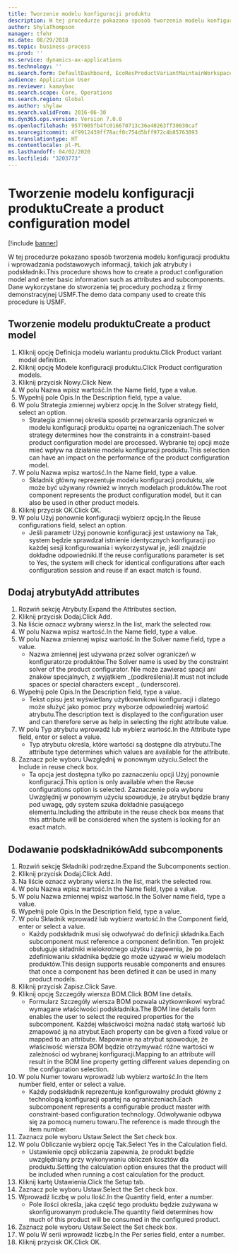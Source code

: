 ```yaml
---
title: Tworzenie modelu konfiguracji produktu
description: W tej procedurze pokazano sposób tworzenia modelu konfiguracji produktu i wprowadzania podstawowych informacji, takich jak atrybuty i podskładniki.
author: ShylaThompson
manager: tfehr
ms.date: 08/29/2018
ms.topic: business-process
ms.prod: ''
ms.service: dynamics-ax-applications
ms.technology: ''
ms.search.form: DefaultDashboard, EcoResProductVariantMaintainWorkspace, PCProductConfigurationModelListPage, PCCreateProductConfigurationModel, PCProductConfigurationModelDetails, PCBOMLineDetails
audience: Application User
ms.reviewer: kamaybac
ms.search.scope: Core, Operations
ms.search.region: Global
ms.author: shylaw
ms.search.validFrom: 2016-06-30
ms.dyn365.ops.version: Version 7.0.0
ms.openlocfilehash: 9577005fb4fc016670713c36e40263ff30030caf
ms.sourcegitcommit: 4f9912439ff78acf0c754d5bff972c4b85763093
ms.translationtype: HT
ms.contentlocale: pl-PL
ms.lasthandoff: 04/02/2020
ms.locfileid: "3203773"
---
```

# <a name="create-a-product-configuration-model"></a><span data-ttu-id="c3948-103">Tworzenie modelu konfiguracji produktu</span><span class="sxs-lookup"><span data-stu-id="c3948-103">Create a product configuration model</span></span>

[!include [banner](../../includes/banner.md)]

<span data-ttu-id="c3948-104">W tej procedurze pokazano sposób tworzenia modelu konfiguracji produktu i wprowadzania podstawowych informacji, takich jak atrybuty i podskładniki.</span><span class="sxs-lookup"><span data-stu-id="c3948-104">This procedure shows how to create a product configuration model and enter basic information such as attributes and subcomponents.</span></span> <span data-ttu-id="c3948-105">Dane wykorzystane do stworzenia tej procedury pochodzą z firmy demonstracyjnej USMF.</span><span class="sxs-lookup"><span data-stu-id="c3948-105">The demo data company used to create this procedure is USMF.</span></span>


## <a name="create-a-product-model"></a><span data-ttu-id="c3948-106">Tworzenie modelu produktu</span><span class="sxs-lookup"><span data-stu-id="c3948-106">Create a product model</span></span>
1. <span data-ttu-id="c3948-107">Kliknij opcję Definicja modelu wariantu produktu.</span><span class="sxs-lookup"><span data-stu-id="c3948-107">Click Product variant model definition.</span></span>
2. <span data-ttu-id="c3948-108">Kliknij opcję Modele konfiguracji produktu.</span><span class="sxs-lookup"><span data-stu-id="c3948-108">Click Product configuration models.</span></span>
3. <span data-ttu-id="c3948-109">Kliknij przycisk Nowy.</span><span class="sxs-lookup"><span data-stu-id="c3948-109">Click New.</span></span>
4. <span data-ttu-id="c3948-110">W polu Nazwa wpisz wartość.</span><span class="sxs-lookup"><span data-stu-id="c3948-110">In the Name field, type a value.</span></span>
5. <span data-ttu-id="c3948-111">Wypełnij pole Opis.</span><span class="sxs-lookup"><span data-stu-id="c3948-111">In the Description field, type a value.</span></span>
6. <span data-ttu-id="c3948-112">W polu Strategia zmiennej wybierz opcję.</span><span class="sxs-lookup"><span data-stu-id="c3948-112">In the Solver strategy field, select an option.</span></span>
    * <span data-ttu-id="c3948-113">Strategia zmiennej określa sposób przetwarzania ograniczeń w modelu konfiguracji produktu opartej na ograniczeniach.</span><span class="sxs-lookup"><span data-stu-id="c3948-113">The solver strategy determines how the constraints in a constraint-based product configuration model are processed.</span></span> <span data-ttu-id="c3948-114">Wybranie tej opcji może mieć wpływ na działanie modelu konfiguracji produktu.</span><span class="sxs-lookup"><span data-stu-id="c3948-114">This selection can have an impact on the performance of the product configuration model.</span></span>  
7. <span data-ttu-id="c3948-115">W polu Nazwa wpisz wartość.</span><span class="sxs-lookup"><span data-stu-id="c3948-115">In the Name field, type a value.</span></span>
    * <span data-ttu-id="c3948-116">Składnik główny reprezentuje modelu konfiguracji produktu, ale może być używany również w innych modelach produktów.</span><span class="sxs-lookup"><span data-stu-id="c3948-116">The root component represents the product configuration model, but it can also be used in other product models.</span></span>  
8. <span data-ttu-id="c3948-117">Kliknij przycisk OK.</span><span class="sxs-lookup"><span data-stu-id="c3948-117">Click OK.</span></span>
9. <span data-ttu-id="c3948-118">W polu Użyj ponownie konfiguracji wybierz opcję.</span><span class="sxs-lookup"><span data-stu-id="c3948-118">In the Reuse configurations field, select an option.</span></span>
    * <span data-ttu-id="c3948-119">Jeśli parametr Użyj ponownie konfiguracji jest ustawiony na Tak, system będzie sprawdzał istnienie identycznych konfiguracji po każdej sesji konfigurowania i wykorzystywał je, jeśli znajdzie dokładne odpowiedniki.</span><span class="sxs-lookup"><span data-stu-id="c3948-119">If the reuse configurations parameter is set to Yes, the system will check for identical configurations after each configuration session and reuse if an exact match is found.</span></span>  

## <a name="add-attributes"></a><span data-ttu-id="c3948-120">Dodaj atrybuty</span><span class="sxs-lookup"><span data-stu-id="c3948-120">Add attributes</span></span>
1. <span data-ttu-id="c3948-121">Rozwiń sekcję Atrybuty.</span><span class="sxs-lookup"><span data-stu-id="c3948-121">Expand the Attributes section.</span></span>
2. <span data-ttu-id="c3948-122">Kliknij przycisk Dodaj.</span><span class="sxs-lookup"><span data-stu-id="c3948-122">Click Add.</span></span>
3. <span data-ttu-id="c3948-123">Na liście oznacz wybrany wiersz.</span><span class="sxs-lookup"><span data-stu-id="c3948-123">In the list, mark the selected row.</span></span>
4. <span data-ttu-id="c3948-124">W polu Nazwa wpisz wartość.</span><span class="sxs-lookup"><span data-stu-id="c3948-124">In the Name field, type a value.</span></span>
5. <span data-ttu-id="c3948-125">W polu Nazwa zmiennej wpisz wartość.</span><span class="sxs-lookup"><span data-stu-id="c3948-125">In the Solver name field, type a value.</span></span>
    * <span data-ttu-id="c3948-126">Nazwa zmiennej jest używana przez solver ograniczeń w konfiguratorze produktów.</span><span class="sxs-lookup"><span data-stu-id="c3948-126">The Solver name is used by the constraint solver of the product configurator.</span></span> <span data-ttu-id="c3948-127">Nie może zawierać spacji ani znaków specjalnych, z wyjątkiem _(podkreślenia).</span><span class="sxs-lookup"><span data-stu-id="c3948-127">It must not include spaces or special characters except _ (underscore).</span></span>  
6. <span data-ttu-id="c3948-128">Wypełnij pole Opis.</span><span class="sxs-lookup"><span data-stu-id="c3948-128">In the Description field, type a value.</span></span>
    * <span data-ttu-id="c3948-129">Tekst opisu jest wyświetlany użytkownikowi konfiguracji i dlatego może służyć jako pomoc przy wyborze odpowiedniej wartość atrybutu.</span><span class="sxs-lookup"><span data-stu-id="c3948-129">The description text is displayed to the configuration user and can therefore serve as help in selecting the right attribute value.</span></span>  
7. <span data-ttu-id="c3948-130">W polu Typ atrybutu wprowadź lub wybierz wartość.</span><span class="sxs-lookup"><span data-stu-id="c3948-130">In the Attribute type field, enter or select a value.</span></span>
    * <span data-ttu-id="c3948-131">Typ atrybutu określa, które wartości są dostępne dla atrybutu.</span><span class="sxs-lookup"><span data-stu-id="c3948-131">The attribute type determines which values are available for the attribute.</span></span>  
8. <span data-ttu-id="c3948-132">Zaznacz pole wyboru Uwzględnij w ponownym użyciu.</span><span class="sxs-lookup"><span data-stu-id="c3948-132">Select the Include in reuse check box.</span></span>
    * <span data-ttu-id="c3948-133">Ta opcja jest dostępna tylko po zaznaczeniu opcji Użyj ponownie konfiguracji.</span><span class="sxs-lookup"><span data-stu-id="c3948-133">This option is only available when the Reuse configurations option is selected.</span></span> <span data-ttu-id="c3948-134">Zaznaczenie pola wyboru Uwzględnij w ponownym użyciu spowoduje, że atrybut będzie brany pod uwagę, gdy system szuka dokładnie pasującego elementu.</span><span class="sxs-lookup"><span data-stu-id="c3948-134">Including the attribute in the reuse check box means that this attribute will be considered when the system is looking for an exact match.</span></span>  

## <a name="add-subcomponents"></a><span data-ttu-id="c3948-135">Dodawanie podskładników</span><span class="sxs-lookup"><span data-stu-id="c3948-135">Add subcomponents</span></span>
1. <span data-ttu-id="c3948-136">Rozwiń sekcję Składniki podrzędne.</span><span class="sxs-lookup"><span data-stu-id="c3948-136">Expand the Subcomponents section.</span></span>
2. <span data-ttu-id="c3948-137">Kliknij przycisk Dodaj.</span><span class="sxs-lookup"><span data-stu-id="c3948-137">Click Add.</span></span>
3. <span data-ttu-id="c3948-138">Na liście oznacz wybrany wiersz.</span><span class="sxs-lookup"><span data-stu-id="c3948-138">In the list, mark the selected row.</span></span>
4. <span data-ttu-id="c3948-139">W polu Nazwa wpisz wartość.</span><span class="sxs-lookup"><span data-stu-id="c3948-139">In the Name field, type a value.</span></span>
5. <span data-ttu-id="c3948-140">W polu Nazwa zmiennej wpisz wartość.</span><span class="sxs-lookup"><span data-stu-id="c3948-140">In the Solver name field, type a value.</span></span>
6. <span data-ttu-id="c3948-141">Wypełnij pole Opis.</span><span class="sxs-lookup"><span data-stu-id="c3948-141">In the Description field, type a value.</span></span>
7. <span data-ttu-id="c3948-142">W polu Składnik wprowadź lub wybierz wartość.</span><span class="sxs-lookup"><span data-stu-id="c3948-142">In the Component field, enter or select a value.</span></span>
    * <span data-ttu-id="c3948-143">Każdy podskładnik musi się odwoływać do definicji składnika.</span><span class="sxs-lookup"><span data-stu-id="c3948-143">Each subcomponent must reference a component definition.</span></span> <span data-ttu-id="c3948-144">Ten projekt obsługuje składniki wielokrotnego użytku i zapewnia, że po zdefiniowaniu składnika będzie go może używać w wielu modelach produktów.</span><span class="sxs-lookup"><span data-stu-id="c3948-144">This design supports reusable components and ensures that once a component has been defined it can be used in many product models.</span></span>  
8. <span data-ttu-id="c3948-145">Kliknij przycisk Zapisz.</span><span class="sxs-lookup"><span data-stu-id="c3948-145">Click Save.</span></span>
9. <span data-ttu-id="c3948-146">Kliknij opcję Szczegóły wiersza BOM.</span><span class="sxs-lookup"><span data-stu-id="c3948-146">Click BOM line details.</span></span>
    * <span data-ttu-id="c3948-147">Formularz Szczegóły wiersza BOM pozwala użytkownikowi wybrać wymagane właściwości podskładnika.</span><span class="sxs-lookup"><span data-stu-id="c3948-147">The BOM line details form enables the user to select the required properties for the subcomponent.</span></span> <span data-ttu-id="c3948-148">Każdej właściwości można nadać stałą wartość lub zmapować ją na atrybut.</span><span class="sxs-lookup"><span data-stu-id="c3948-148">Each property can be given a fixed value or mapped to an attribute.</span></span> <span data-ttu-id="c3948-149">Mapowanie na atrybut spowoduje, że właściwość wiersza BOM będzie otrzymywać różne wartości w zależności od wybranej konfiguracji.</span><span class="sxs-lookup"><span data-stu-id="c3948-149">Mapping to an attribute will result in the BOM line property getting different values depending on the configuration selection.</span></span>  
10. <span data-ttu-id="c3948-150">W polu Numer towaru wprowadź lub wybierz wartość.</span><span class="sxs-lookup"><span data-stu-id="c3948-150">In the Item number field, enter or select a value.</span></span>
    * <span data-ttu-id="c3948-151">Każdy podskładnik reprezentuje konfigurowalny produkt główny z technologią konfiguracji opartej na ograniczeniach.</span><span class="sxs-lookup"><span data-stu-id="c3948-151">Each subcomponent represents a configurable product master with constraint-based configuration technology.</span></span> <span data-ttu-id="c3948-152">Odwoływanie odbywa się za pomocą numeru towaru.</span><span class="sxs-lookup"><span data-stu-id="c3948-152">The reference is made through the item number.</span></span>  
11. <span data-ttu-id="c3948-153">Zaznacz pole wyboru Ustaw.</span><span class="sxs-lookup"><span data-stu-id="c3948-153">Select the Set check box.</span></span>
12. <span data-ttu-id="c3948-154">W polu Obliczanie wybierz opcję Tak.</span><span class="sxs-lookup"><span data-stu-id="c3948-154">Select Yes in the Calculation field.</span></span>
    * <span data-ttu-id="c3948-155">Ustawienie opcji obliczania zapewnia, że produkt będzie uwzględniany przy wykonywaniu obliczeń kosztów dla produktu.</span><span class="sxs-lookup"><span data-stu-id="c3948-155">Setting the calculation option ensures that the product will be included when running a cost calculation for the product.</span></span>  
13. <span data-ttu-id="c3948-156">Kliknij kartę Ustawienia.</span><span class="sxs-lookup"><span data-stu-id="c3948-156">Click the Setup tab.</span></span>
14. <span data-ttu-id="c3948-157">Zaznacz pole wyboru Ustaw.</span><span class="sxs-lookup"><span data-stu-id="c3948-157">Select the Set check box.</span></span>
15. <span data-ttu-id="c3948-158">Wprowadź liczbę w polu Ilość.</span><span class="sxs-lookup"><span data-stu-id="c3948-158">In the Quantity field, enter a number.</span></span>
    * <span data-ttu-id="c3948-159">Pole ilości określa, jaka część tego produktu będzie zużywana w skonfigurowanym produkcie.</span><span class="sxs-lookup"><span data-stu-id="c3948-159">The quantity field determines how much of this product will be consumed in the configured product.</span></span>  
16. <span data-ttu-id="c3948-160">Zaznacz pole wyboru Ustaw.</span><span class="sxs-lookup"><span data-stu-id="c3948-160">Select the Set check box.</span></span>
17. <span data-ttu-id="c3948-161">W polu W serii wprowadź liczbę.</span><span class="sxs-lookup"><span data-stu-id="c3948-161">In the Per series field, enter a number.</span></span>
18. <span data-ttu-id="c3948-162">Kliknij przycisk OK.</span><span class="sxs-lookup"><span data-stu-id="c3948-162">Click OK.</span></span>

